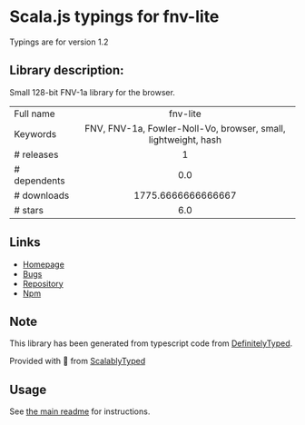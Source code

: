 
# Scala.js typings for fnv-lite

Typings are for version 1.2

## Library description:
Small 128-bit FNV-1a library for the browser.

|                    |                 |
| ------------------ | :-------------: |
| Full name          | fnv-lite |
| Keywords           | FNV, FNV-1a, Fowler-Noll-Vo, browser, small, lightweight, hash |
| # releases         | 1 |
| # dependents       | 0.0 |
| # downloads        | 1775.6666666666667 |
| # stars            | 6.0 |

## Links
- [Homepage](https://github.com/casetext/fnv-lite)
- [Bugs](https://github.com/casetext/fnv-lite/issues)
- [Repository](https://github.com/casetext/fnv-lite)
- [Npm](https://www.npmjs.com/package/fnv-lite)
    


## Note
This library has been generated from typescript code from [DefinitelyTyped](https://definitelytyped.org).

Provided with :purple_heart: from [ScalablyTyped](https://github.com/oyvindberg/ScalablyTyped)

## Usage
See [the main readme](../../readme.md) for instructions.


